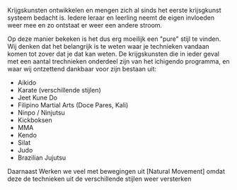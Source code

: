 
Krijgskunsten ontwikkelen en mengen zich al sinds het eerste krijsgkunst systeem bedacht is. Iedere leraar en leerling neemt de eigen invloeden weer mee en zo ontstaat er weer een andere stroom. 

Op deze manier bekeken is het dus erg moeilijk een "pure" stijl te vinden. Wij denken dat het belangrijk is te weten waar je technieken vandaan komen tot zover dat je dat kan weten. 
De krijgskunsten die in ieder geval met een aantal trechnieken onderdeel zijn van het ichigendo programma, en waar wij ontzettend dankbaar voor zijn bestaan uit: 

- Aikido
- Karate (verschillende stijlen)
- Jeet Kune Do
- Filipino Martial Arts (Doce Pares, Kali)
- Ninpo / Ninjutsu
- Kickboksen
- MMA
- Kendo
- Silat
- Judo
- Brazilian Jujutsu


Daarnaast Werken we veel met bewegingen uit [Natural Movement] omdat deze de technieken uit de verschillende stijlen weer versterken